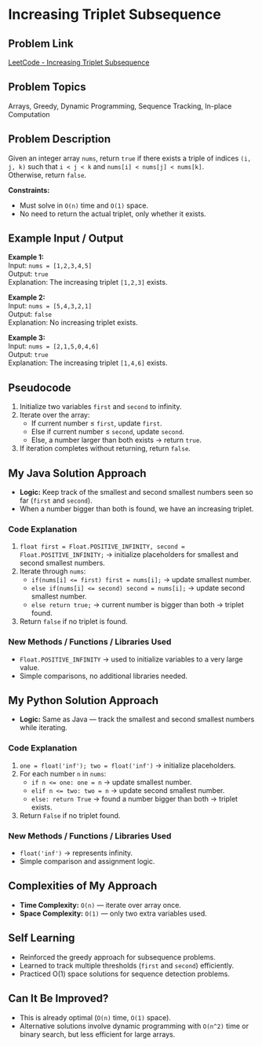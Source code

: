 # Increasing Triplet Subsequence

## Problem Link
[LeetCode - Increasing Triplet Subsequence](https://leetcode.com/problems/increasing-triplet-subsequence/)

## Problem Topics
Arrays, Greedy, Dynamic Programming, Sequence Tracking, In-place Computation

## Problem Description
Given an integer array `nums`, return `true` if there exists a triple of indices `(i, j, k)` such that `i < j < k` and `nums[i] < nums[j] < nums[k]`.  
Otherwise, return `false`.

**Constraints:**  
- Must solve in `O(n)` time and `O(1)` space.  
- No need to return the actual triplet, only whether it exists.

## Example Input / Output

**Example 1:**  
Input: `nums = [1,2,3,4,5]`  
Output: `true`  
Explanation: The increasing triplet `[1,2,3]` exists.

**Example 2:**  
Input: `nums = [5,4,3,2,1]`  
Output: `false`  
Explanation: No increasing triplet exists.

**Example 3:**  
Input: `nums = [2,1,5,0,4,6]`  
Output: `true`  
Explanation: The increasing triplet `[1,4,6]` exists.

## Pseudocode
1. Initialize two variables `first` and `second` to infinity.  
2. Iterate over the array:
   - If current number ≤ `first`, update `first`.  
   - Else if current number ≤ `second`, update `second`.  
   - Else, a number larger than both exists → return `true`.  
3. If iteration completes without returning, return `false`.

## My Java Solution Approach
- **Logic:** Keep track of the smallest and second smallest numbers seen so far (`first` and `second`).  
- When a number bigger than both is found, we have an increasing triplet.

### **Code Explanation**
1. `float first = Float.POSITIVE_INFINITY, second = Float.POSITIVE_INFINITY;` → initialize placeholders for smallest and second smallest numbers.  
2. Iterate through `nums`:
   - `if(nums[i] <= first) first = nums[i];` → update smallest number.  
   - `else if(nums[i] <= second) second = nums[i];` → update second smallest number.  
   - `else return true;` → current number is bigger than both → triplet found.  
3. Return `false` if no triplet is found.

### **New Methods / Functions / Libraries Used**
- `Float.POSITIVE_INFINITY` → used to initialize variables to a very large value.  
- Simple comparisons, no additional libraries needed.  

## My Python Solution Approach
- **Logic:** Same as Java — track the smallest and second smallest numbers while iterating.  

### **Code Explanation**
1. `one = float('inf'); two = float('inf')` → initialize placeholders.  
2. For each number `n` in `nums`:
   - `if n <= one: one = n` → update smallest number.  
   - `elif n <= two: two = n` → update second smallest number.  
   - `else: return True` → found a number bigger than both → triplet exists.  
3. Return `False` if no triplet found.

### **New Methods / Functions / Libraries Used**
- `float('inf')` → represents infinity.  
- Simple comparison and assignment logic.

## Complexities of My Approach
- **Time Complexity:** `O(n)` — iterate over array once.  
- **Space Complexity:** `O(1)` — only two extra variables used.

## Self Learning
- Reinforced the greedy approach for subsequence problems.  
- Learned to track multiple thresholds (`first` and `second`) efficiently.  
- Practiced O(1) space solutions for sequence detection problems.

## Can It Be Improved?
- This is already optimal (`O(n)` time, `O(1)` space).  
- Alternative solutions involve dynamic programming with `O(n^2)` time or binary search, but less efficient for large arrays.
